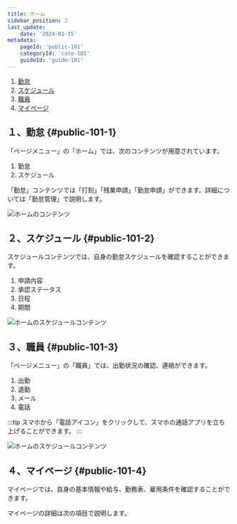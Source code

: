 ```yaml
---
title: ホーム
sidebar_position: 2
last_update: 
    date: '2024-01-15'
metadata: 
    pageId: 'public-101'
    categoryId: 'cate-101'
    guideId: 'guide-101'
---
```


1. [勤怠](#public-101-1)
2. [スケジュール](#public-101-2)
3. [職員](#public-101-3)
4. [マイページ](#public-101-4)

## １、勤怠 {#public-101-1}

「ページメニュー」の「ホーム」では、次のコンテンツが用意されています。

1. 勤怠
2. スケジュール

「勤怠」コンテンツでは「打刻」「残業申請」「勤怠申請」ができます。詳細については「勤怠管理」で説明します。

![ホームのコンテンツ](/img/guide/public-101-1.png)

## ２、スケジュール {#public-101-2}

スケジュールコンテンツでは、自身の勤怠スケジュールを確認することができます。

1. 申請内容
2. 承認ステータス
3. 日程
4. 期間

![ホームのスケジュールコンテンツ](/img/guide/public-101-2.png)

## ３、職員 {#public-101-3}

「ページメニュー」の「職員」では、出勤状況の確認、連絡ができます。

1. 出勤
2. 退勤
3. メール
4. 電話

:::tip
スマホから「電話アイコン」をクリックして、スマホの通話アプリを立ち上げることができます。
:::

![ホームのスケジュールコンテンツ](/img/guide/public-101-3.png)

## ４、マイページ {#public-101-4}

マイページでは、自身の基本情報や給与、勤務表、雇用条件を確認することができます。

マイページの詳細は次の項目で説明します。